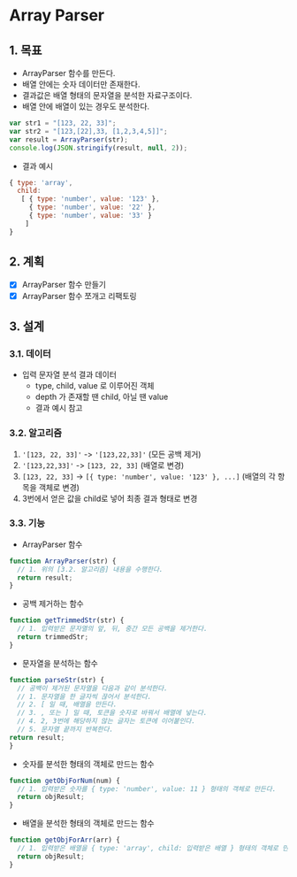 # Array Parser

## 1. 목표

- ArrayParser 함수를 만든다.
- 배열 안에는 숫자 데이터만 존재한다.
- 결과값은 배열 형태의 문자열을 분석한 자료구조이다.
- 배열 안에 배열이 있는 경우도 분석한다.

```javascript
var str1 = "[123, 22, 33]";
var str2 = "[123,[22],33, [1,2,3,4,5]]";
var result = ArrayParser(str);
console.log(JSON.stringify(result, null, 2));
```

- 결과 예시

```javascript
{ type: 'array',
  child: 
   [ { type: 'number', value: '123' },
     { type: 'number', value: '22' },
     { type: 'number', value: '33' }
    ] 
}
```

## 2. 계획

- [x] ArrayParser 함수 만들기
- [x] ArrayParser 함수 쪼개고 리팩토링

## 3. 설계

### 3.1. 데이터

* 입력 문자열 분석 결과 데이터
  - type, child, value 로 이루어진 객체
  - depth 가 존재할 땐 child, 아닐 땐 value
  - 결과 예시 참고

### 3.2. 알고리즘

1. `'[123, 22, 33]'` -> `'[123,22,33]'` (모든 공백 제거)
2. `'[123,22,33]'` -> `[123, 22, 33]` (배열로 변경)
3. `[123, 22, 33]` -> `[{ type: 'number', value: '123' }, ...]` (배열의 각 항목을 객체로 변경)
4. 3번에서 얻은 값을 child로 넣어 최종 결과 형태로 변경

### 3.3. 기능

- ArrayParser 함수

```javascript
function ArrayParser(str) {
  // 1. 위의 [3.2. 알고리즘] 내용을 수행한다.
  return result;
}
```

- 공백 제거하는 함수

```javascript
function getTrimmedStr(str) {
  // 1. 입력받은 문자열의 앞, 뒤, 중간 모든 공백을 제거한다.
  return trimmedStr;
}
```

- 문자열을 분석하는 함수

```javascript
function parseStr(str) {
  // 공백이 제거된 문자열을 다음과 같이 분석한다.
  // 1. 문자열을 한 글자씩 끊어서 분석한다.
  // 2. [ 일 때, 배열을 만든다.
  // 3. , 또는 ] 일 때, 토큰을 숫자로 바꿔서 배열에 넣는다.
  // 4. 2, 3번에 해당하지 않는 글자는 토큰에 이어붙인다.
  // 5. 문자열 끝까지 반복한다.
return result;
}
```

- 숫자를 분석한 형태의 객체로 만드는 함수

```javascript
function getObjForNum(num) {
  // 1. 입력받은 숫자를 { type: 'number', value: 11 } 형태의 객체로 만든다.
  return objResult;
}
```

- 배열을 분석한 형태의 객체로 만드는 함수

```javascript
function getObjForArr(arr) {
  // 1. 입력받은 배열을 { type: 'array', child: 입력받은 배열 } 형태의 객체로 만든다.
  return objResult;
}
```